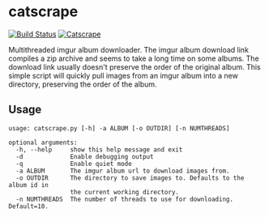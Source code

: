 catscrape
=========
[![Build Status](https://travis-ci.org/Jaiz909/catscrape.png?branch=master)](https://travis-ci.org/Jaiz909/catscrape)
[![Catscrape](https://badge.fury.io/py/catscrape@2x.png)](https://badge.fury.io/py/catscrape@2x.png)

Multithreaded imgur album downloader. The imgur album download link compiles a zip archive and seems to take a long time
on some albums. The download link usually doesn't preserve the order of the original album. This simple script will quickly
pull images from an imgur album into a new directory, preserving the order of the album.

Usage
--------
```
usage: catscrape.py [-h] -a ALBUM [-o OUTDIR] [-n NUMTHREADS]

optional arguments:
  -h, --help     show this help message and exit
  -d             Enable debugging output
  -q             Enable quiet mode
  -a ALBUM       The imgur album url to download images from.
  -o OUTDIR      The directory to save images to. Defaults to the album id in
                 the current working directory.
  -n NUMTHREADS  The number of threads to use for downloading. Default=10.

```